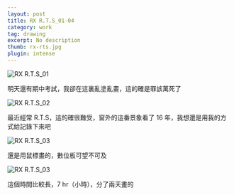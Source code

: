 ```yaml
---
layout: post
title: RX R.T.S_01-04
category: work
tag: drawing
excerpt: No description
thumb: rx-rts.jpg
plugin: intense
---
```


<p><img src="{{ site.file }}/work/rx-rts_01.jpg" alt="RX R.T.S_01"></p>

<p lang="zh">明天還有期中考試，我卻在這裏亂塗亂畫，這的確是罪該萬死了</p>

<p><img src="{{ site.file }}/work/rx-rts_02.jpg" alt="RX R.T.S_02"></p>

<p lang="zh">最近經常 R.T.S，這的確很難受，窗外的這番景象看了 16 年，我想還是用我的方式給記錄下來吧</p>

<p><img src="{{ site.file }}/work/rx-rts_03.jpg" alt="RX R.T.S_03"></p>

<p lang="zh">還是用鼠標畫的，數位板可望不可及</p>

<p><img src="{{ site.file }}/work/rx-rts_04.jpg" alt="RX R.T.S_03"></p>

<p lang="zh">這個時間比較長，7 hr（小時），分了兩天畫的</p>
